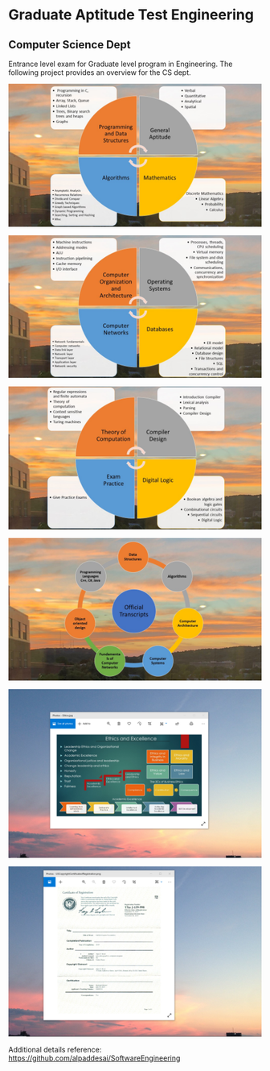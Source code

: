 # Graduate Aptitude Test Engineering 
## Computer Science Dept

Entrance level exam for Graduate level program in Engineering. The following project provides an overview for the CS dept. 

![image](GateCS_1.JPG)

![image](GateCS_2.JPG)

![image](GateCS_3.JPG)

![image](OfficialTranscripts.jpg)

![image](EthicsandExcellence.png)

![image](USCopyrightCertificate.png)

Additional details reference: https://github.com/alpaddesai/SoftwareEngineering
